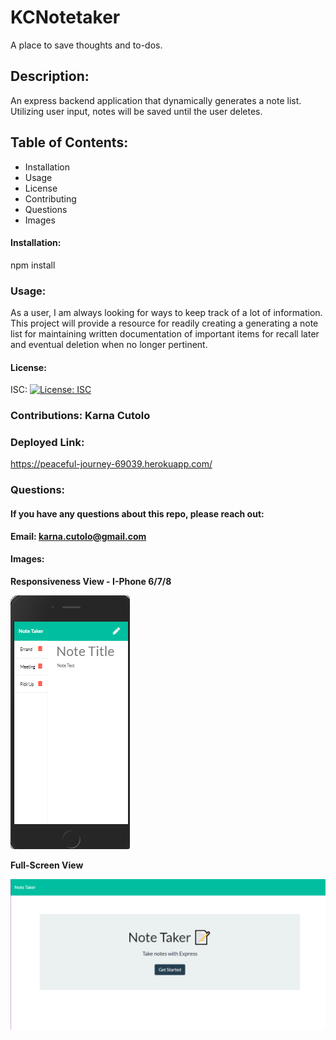 # KCNotetaker
A place to save thoughts and to-dos.

 
 ## Description: 
 An express backend application that dynamically generates a note list. Utilizing user input, notes will be saved until the user deletes.
 
 ## Table of Contents: 
  * Installation 
  * Usage 
  * License 
  * Contributing 
  * Questions 
  * Images 
   
   #### Installation: 

   npm install
   
   ### Usage: 

   As a user, I am always looking for ways to keep track of a lot of information.  This project will provide a resource for readily creating a generating a note list for maintaining written documentation of important items for recall later and eventual deletion when no longer pertinent.
   
   #### License: 

   ISC: [![License: ISC](https://img.shields.io/badge/License-ISC-blue.svg)](https://opensource.org/licenses/ISC)
   
   ### Contributions: Karna Cutolo

   ### Deployed Link:

   https://peaceful-journey-69039.herokuapp.com/   
  
   ### Questions: 
   
   #### If you have any questions about this repo, please reach out: 

   **Email: karna.cutolo@gmail.com**
     
   #### Images: 

   **Responsiveness View - I-Phone 6/7/8**

   ![Main Page](./public/assets/images/Notetaker-Resp.png)

   **Full-Screen View**

   ![Main Page](./public/assets/images/Notetaker-Full.png)